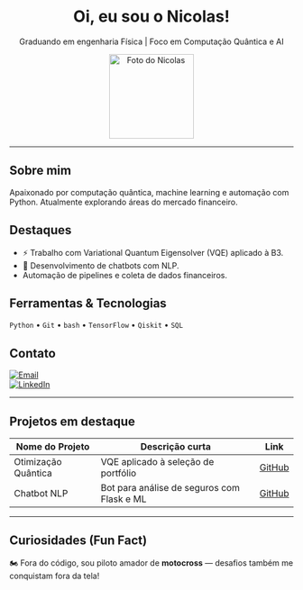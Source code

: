 <!-- Header com nome e título -->
<h1 align="center">Oi, eu sou o Nicolas!</h1>
<p align="center">Graduando em engenharia Física | Foco em Computação Quântica e AI</p>

<!-- Seção sobre mim com foto (opcional) -->
<p align="center">
  <img src="URL_DA_SUA_FOTO" alt="Foto do Nicolas" width="150"/>
</p>

---

##  Sobre mim
Apaixonado por computação quântica, machine learning e automação com Python. Atualmente explorando áreas do mercado financeiro.

##  Destaques
- ⚡ Trabalho com Variational Quantum Eigensolver (VQE) aplicado à B3.
- 🤖 Desenvolvimento de chatbots com NLP.
-  Automação de pipelines e coleta de dados financeiros.

##  Ferramentas & Tecnologias
`Python` • `Git` • `bash` • `TensorFlow` • `Qiskit` • `SQL`

##  Contato
[![Email](https://img.shields.io/badge/Email-nicolasquant%40gmail.com-red)](mailto:nicolas.cenedesi@gmail.com)  
[![LinkedIn](https://img.shields.io/badge/LinkedIn-NicolasQuant-blue?logo=linkedin)](www.linkedin.com/in/nicolas-cenedesi-silveira)

---

##  Projetos em destaque
| Nome do Projeto | Descrição curta | Link |
|-----------------|------------------|------|
| Otimização Quântica | VQE aplicado à seleção de portfólio | [GitHub](https://github.com/...) |
| Chatbot NLP | Bot para análise de seguros com Flask e ML | [GitHub](https://github.com/...) |

---

##  Curiosidades (Fun Fact)
🏍️ Fora do código, sou piloto amador de **motocross** — desafios também me conquistam fora da tela!
